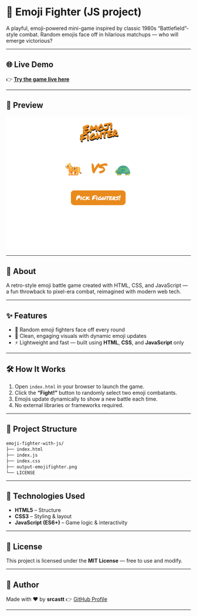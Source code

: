 

# 🥊 Emoji Fighter (JS project)

A playful, emoji-powered mini-game inspired by classic 1980s “Battlefield”-style combat. Random emojis face off in hilarious matchups — who will emerge victorious?

---

## 🌐 Live Demo

👉 **[Try the game live here](https://emoji-fighter-with-js.vercel.app/)**

---

## 📸 Preview

<p align="center">  
  <img src="output-emojifighter.png" alt="Emoji Fighter Game Screenshot" width="600">  
</p>  

---

## 📖 About

A retro-style emoji battle game created with HTML, CSS, and JavaScript — a fun throwback to pixel-era combat, reimagined with modern web tech.

---

## ✨ Features

* 🎲 Random emoji fighters face off every round
* 🎨 Clean, engaging visuals with dynamic emoji updates
* ⚡ Lightweight and fast — built using **HTML**, **CSS**, and **JavaScript** only

---

## 🛠️ How It Works

1. Open `index.html` in your browser to launch the game.
2. Click the **“Fight!”** button to randomly select two emoji combatants.
3. Emojis update dynamically to show a new battle each time.
4. No external libraries or frameworks required.

---

## 📂 Project Structure

```plaintext
emoji-fighter-with-js/
├── index.html
├── index.js
├── index.css
├── output-emojifighter.png
└── LICENSE
```

---

## 🧰 Technologies Used

* **HTML5** – Structure
* **CSS3** – Styling & layout
* **JavaScript (ES6+)** – Game logic & interactivity

---

## 📜 License

This project is licensed under the **MIT License** — free to use and modify.

---

## 👤 Author

Made with ❤️ by **srcastt**
👉 [GitHub Profile](https://github.com/srcastt)

---

